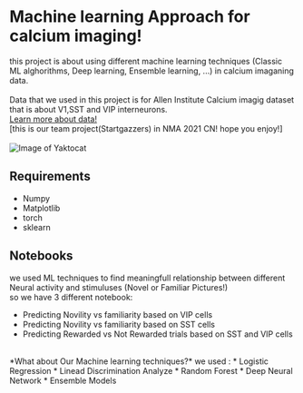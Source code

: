 # Machine learning Approach for calcium imaging!
this project is about using different machine learning techniques (Classic ML alghorithms, Deep learning, Ensemble learning, ...) in calcium imaganing data. \
</br>
Data that we used in this project is for Allen Institute Calcium imagig dataset that is about V1,SST and VIP interneurons. \
[Learn more about data!](https://compneuro.neuromatch.io/projects/neurons/README.html) \
[this is our team project(Startgazzers) in NMA 2021 CN! hope you enjoy!] \
</br>
![Image of Yaktocat](https://github.com/m-abdollahi/Stargazzers_Allen_project/blob/main/pics/logostar.png)
## Requirements
* Numpy
* Matplotlib
* torch
* sklearn
## Notebooks
we used ML techniques to find meaningfull relationship between different Neural activity and stimuluses (Novel or Familiar Pictures!) \
so we have 3 different notebook:
* Predicting Novility vs familiarity based on VIP cells
* Predicting Novility vs familiarity based on SST cells
* Predicting Rewarded vs Not Rewarded trials based on SST and VIP cells
</br>
*What about Our Machine learning techniques?* we used :
* Logistic Regression
* Linead Discrimination Analyze
* Random Forest
* Deep Neural Network
* Ensemble Models
